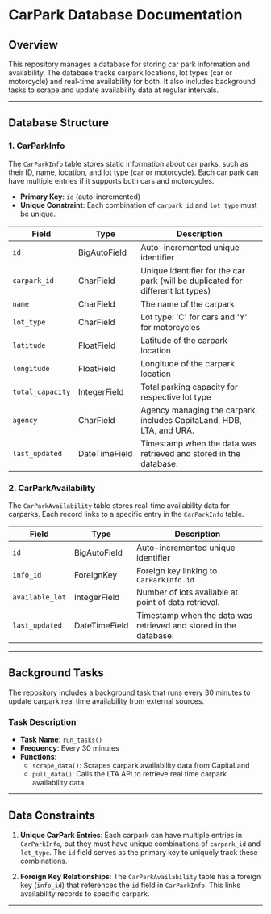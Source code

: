 # CarPark Database Documentation

## Overview
This repository manages a database for storing car park information and availability. The database tracks carpark locations, lot types (car or motorcycle) and real-time availability for both. It also includes background tasks to scrape and update availability data at regular intervals.

---

## Database Structure

### 1. CarParkInfo
The `CarParkInfo` table stores static information about car parks, such as their ID, name, location, and lot type (car or motorcycle). Each car park can have multiple entries if it supports both cars and motorcycles.

- **Primary Key**: `id` (auto-incremented)
- **Unique Constraint**: Each combination of `carpark_id` and `lot_type` must be unique.

| Field         | Type          | Description                                         |
|---------------|---------------|-----------------------------------------------------|
| `id`          | BigAutoField  | Auto-incremented unique identifier                  |
| `carpark_id`  | CharField     | Unique identifier for the car park (will be duplicated for different lot types) |
| `name`        | CharField     | The name of the carpark                             |
| `lot_type`    | CharField     | Lot type: 'C' for cars and 'Y' for motorcycles      |
| `latitude`    | FloatField    | Latitude of the carpark location                    |
| `longitude`   | FloatField    | Longitude of the carpark location                   |
| `total_capacity` | IntegerField | Total parking capacity for respective lot type      |
| `agency`      | CharField     | Agency managing the carpark, includes CapitaLand, HDB, LTA, and URA.    |
| `last_updated` | DateTimeField | Timestamp when the data was retrieved and stored in the database.   |

### 2. CarParkAvailability
The `CarParkAvailability` table stores real-time availability data for carparks. Each record links to a specific entry in the `CarParkInfo` table.

| Field           | Type          | Description                                         |
|-----------------|---------------|-----------------------------------------------------|
| `id`            | BigAutoField  | Auto-incremented unique identifier                  |
| `info_id`       | ForeignKey    | Foreign key linking to `CarParkInfo.id`             |
| `available_lot` | IntegerField  | Number of lots available at point of data retrieval.    |
| `last_updated`  | DateTimeField | Timestamp when the data was retrieved and stored in the database.  |

---

## Background Tasks
The repository includes a background task that runs every 30 minutes to update carpark real time availability from external sources.

### Task Description
- **Task Name**: `run_tasks()`
- **Frequency**: Every 30 minutes
- **Functions**:
  - `scrape_data()`: Scrapes carpark availability data from CapitaLand
  - `pull_data()`: Calls the LTA API to retrieve real time carpark availability data

---

## Data Constraints

1. **Unique CarPark Entries**: Each carpark can have multiple entries in `CarParkInfo`, but they must have unique combinations of `carpark_id` and `lot_type`. The `id` field serves as the primary key to uniquely track these combinations.

2. **Foreign Key Relationships**: The `CarParkAvailability` table has a foreign key (`info_id`) that references the `id` field in `CarParkInfo`. This links availability records to specific carpark.

---
